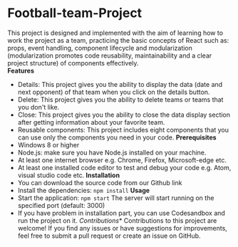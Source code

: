 # Football-team-Project
This project is designed and implemented with the aim of learning how to work the project as a team, practicing the basic concepts of React such as: props, event handling, component lifecycle and modularization (modularization promotes code reusability, maintainability and a clear project structure) of components effectively.  
**Features**
*	Details: This project gives you the ability to display the data (date and next opponent) of that team when you click on the details button.
*	Delete: This project gives you the ability to delete teams or teams that you don't like.
*	Close: This project gives you the ability to close the data display section after getting information about your favorite team.
*	Reusable components: This project includes eight components that you can use only the components you need in your code.
**Prerequisites**
*	Windows 8 or higher 
*	Node.js: make sure you have Node.js installed on your machine.
*	At least one internet browser e.g. Chrome, Firefox, Microsoft-edge etc.
*	At least one installed code editor to test and debug your code e.g. Atom, visual studio code etc. 
**Installation**
*	You can download the source code from our Github link
*	Install the dependencies:
  ``` npm install ```
**Usage** 
*	Start the application: ``` npm start ``` The server will start running on the specified port (default: 3000)  
*	If you have problem in installation part, you can use Codesandbox and run the project on it. 
*Contributions**
Contributions to this project are welcome! If you find any issues or have suggestions for improvements, feel free to submit a pull request or create an issue on GitHub.
